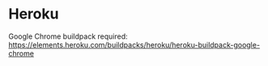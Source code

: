 # Heroku

Google Chrome buildpack required: https://elements.heroku.com/buildpacks/heroku/heroku-buildpack-google-chrome
